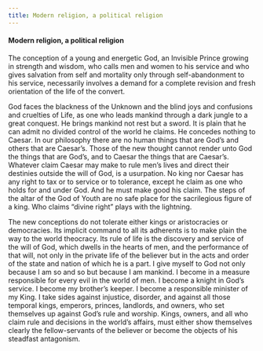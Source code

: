 ```yaml
---
title: Modern religion, a political religion
---
```

#### Modern religion, a political religion

The conception of a young and energetic God, an Invisible Prince growing
in strength and wisdom, who calls men and women to his service and who
gives salvation from self and mortality only through self-abandonment to
his service, necessarily involves a demand for a complete revision and
fresh orientation of the life of the convert.

God faces the blackness of the Unknown and the blind joys and confusions
and cruelties of Life, as one who leads mankind through a dark jungle to
a great conquest. He brings mankind not rest but a sword. It is plain
that he can admit no divided control of the world he claims. He concedes
nothing to Caesar. In our philosophy there are no human things that are
God’s and others that are Caesar’s. Those of the new thought cannot
render unto God the things that are God’s, and to Caesar the things that
are Caesar’s. Whatever claim Caesar may make to rule men’s lives and
direct their destinies outside the will of God, is a usurpation. No king
nor Caesar has any right to tax or to service or to tolerance, except he
claim as one who holds for and under God. And he must make good his
claim. The steps of the altar of the God of Youth are no safe place for
the sacrilegious figure of a king. Who claims “divine right” plays with
the lightning.

The new conceptions do not tolerate either kings or aristocracies or
democracies. Its implicit command to all its adherents is to make plain
the way to the world theocracy. Its rule of life is the discovery and
service of the will of God, which dwells in the hearts of men, and the
performance of that will, not only in the private life of the believer
but in the acts and order of the state and nation of which he is a part.
I give myself to God not only because I am so and so but because I am
mankind. I become in a measure responsible for every evil in the world
of men. I become a knight in God’s service. I become my brother’s
keeper. I become a responsible minister of my King. I take sides against
injustice, disorder, and against all those temporal kings, emperors,
princes, landlords, and owners, who set themselves up against God’s rule
and worship. Kings, owners, and all who claim rule and decisions in the
world’s affairs, must either show themselves clearly the fellow-servants
of the believer or become the objects of his steadfast antagonism.
